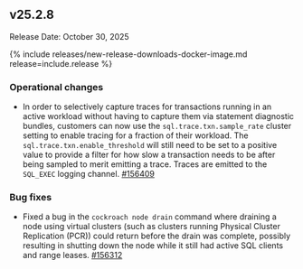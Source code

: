 ## v25.2.8

Release Date: October 30, 2025

{% include releases/new-release-downloads-docker-image.md release=include.release %}

<h3 id="v25-2-8-operational-changes">Operational changes</h3>

- In order to selectively capture traces for transactions running in an active workload without having to capture them via statement diagnostic bundles, customers can now use the `sql.trace.txn.sample_rate` cluster setting to enable tracing for a fraction of their workload. The `sql.trace.txn.enable_threshold` will still need to be set to a positive value to provide a filter for how slow a transaction needs to be after being sampled to merit emitting a trace. Traces are emitted to the `SQL_EXEC` logging channel. [#156409][#156409]

<h3 id="v25-2-8-bug-fixes">Bug fixes</h3>

- Fixed a bug in the `cockroach node drain` command where draining a node using virtual clusters (such as clusters running Physical Cluster Replication (PCR)) could return before the drain was complete, possibly resulting in shutting down the node while it still had active SQL clients and range leases. [#156312][#156312]

[#156409]: https://github.com/cockroachdb/cockroach/pull/156409
[#156312]: https://github.com/cockroachdb/cockroach/pull/156312
